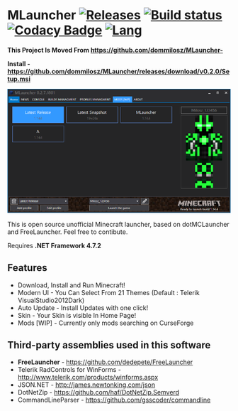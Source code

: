 # MLauncher [![Releases](https://img.shields.io/github/release/dommilosz/MLauncher.svg)](https://github.com/dommilosz/MLauncher/releases/latest) [![Build status](https://ci.appveyor.com/api/projects/status/bmha8jjjrptoa76j?svg=true)](https://ci.appveyor.com/project/dommilosz/MLauncher) [![Codacy Badge](https://api.codacy.com/project/badge/Grade/a7a3d1a5f28c47bdba124f126892f4d5)](https://www.codacy.com/app/dommilosz/MLauncher?utm_source=github.com&amp;utm_medium=referral&amp;utm_content=dommilosz/MLauncher&amp;utm_campaign=Badge_Grade) [![Lang](https://img.shields.io/github/languages/top/dommilosz/MLauncher.svg)]()

**This Project Is Moved From <https://github.com/dommilosz/MLauncher->**

**Install - <https://github.com/dommilosz/MLauncher/releases/download/v0.2.0/Setup.msi>**

![Screenshot](.github/assets/wiki/screenshots/scr_023_01.png)

This is open source unofficial Minecraft launcher, based on dotMCLauncher and FreeLauncher. Feel free to contibute.

Requires **.NET Framework 4.7.2**

## Features
 * Download, Install and Run Minecraft!
 * Modern UI - You Can Select From 21 Themes (Default : Telerik VisualStudio2012Dark)
 * Auto Update - Install Updates with one click!
 * Skin - Your Skin is visible In Home Page!
 * Mods [WIP] - Currently only mods searching on CurseForge


## Third-party assemblies used in this software

* **FreeLauncher**                     - <https://github.com/dedepete/FreeLauncher>
* Telerik RadControls for WinForms - <http://www.telerik.com/products/winforms.aspx>
* JSON.NET                         - <http://james.newtonking.com/json>
* DotNetZip                        - <https://github.com/haf/DotNetZip.Semverd>
* CommandLineParser                - <https://github.com/gsscoder/commandline>

